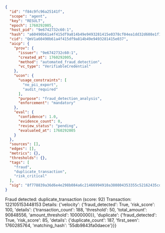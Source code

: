 ```json
{
  "id": "f84c9fc96a25141f",
  "scope": "agent",
  "key": "RESULT",
  "epoch": 1760292005,
  "host_pid": "9e6742732c60:1",
  "hash": "a60490b61a4f415df9a814b49e9493281415e0378cf04ea1dd32d608e1f1992e",
  "cid": "QmV1a60490b61a4f415df9a814b49e9493281415e037",
  "aicp": {
    "prov": {
      "issuer": "9e6742732c60:1",
      "created_at": 1760292005,
      "method": "automated_fraud_detection",
      "vc_type": "VerifiableCredential"
    },
    "ucon": {
      "usage_constraints": [
        "no_pii_export",
        "audit_required"
      ],
      "purpose": "fraud_detection_analysis",
      "enforcement": "mandatory"
    },
    "eval": {
      "confidence": 1.0,
      "evidence_count": 0,
      "review_status": "pending",
      "evaluated_at": 1760292005
    }
  },
  "sources": [],
  "edges": [],
  "metrics": {},
  "thresholds": {},
  "tags": [
    "fraud",
    "duplicate_transaction",
    "risk_critical"
  ],
  "sig": "8f778839a36d6e4e298b084a6c21466994910a380804353355c52162435cd65c"
}
```

Fraud detected: duplicate_transaction (score: 92)
Transaction: 122105153448153
Details: {'velocity': {'fraud_detected': True, 'risk_score': 100, 'details': {'transaction_count': 188, 'threshold': 50, 'total_amount': 90848556, 'amount_threshold': 10000000}}, 'duplicate': {'fraud_detected': True, 'risk_score': 85, 'details': {'duplicate_count': 187, 'first_seen': 1760285764, 'matching_hash': '55db9843fa0daece'}}}